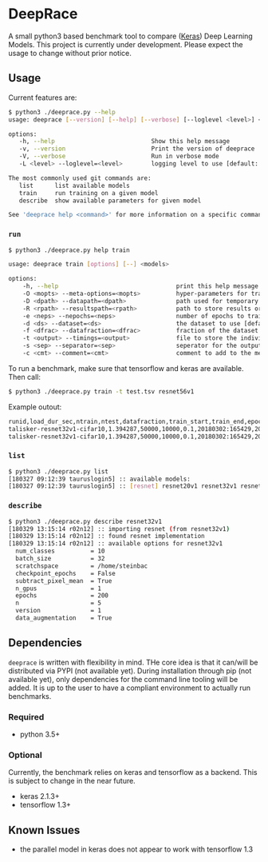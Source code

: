 # DeepRace

A small python3 based benchmark tool to compare ([Keras](keras.io)) Deep Learning Models. This project is currently under development. Please expect the usage to change without prior notice.

## Usage 

Current features are:

``` bash
$ python3 ./deeprace.py --help
usage: deeprace [--version] [--help] [--verbose] [--loglevel <level>] <command> [<args>...]

options:
   -h, --help                           Show this help message
   -v, --version                        Print the version of deeprace
   -V, --verbose                        Run in verbose mode
   -L <level> --loglevel=<level>        logging level to use [default: info]

The most commonly used git commands are:
   list      list available models
   train     run training on a given model   
   describe  show available parameters for given model

See 'deeprace help <command>' for more information on a specific command.
```

### `run`

``` bash
$ python3 ./deeprace.py help train

usage: deeprace train [options] [--] <models>

options:
    -h, --help                                 print this help message
    -O <mopts> --meta-options=<mopts>          hyper-parameters for training, e.g. batch_size
    -D <dpath> --datapath=<dpath>              path used for temporary storage, e.g. for the input data, checkpoints etc [default: datasets]
    -R <rpath> --resultspath=<rpath>           path to store results or checkpoints [default: deeprace-results]
    -e <neps> --nepochs=<neps>                 number of epochs to train [default: 0]
    -d <ds> --dataset=<ds>                     the dataset to use [default: cifar10]
    -f <dfrac> --datafraction=<dfrac>          fraction of the dataset to use, helpful for debugging/testing [default: 1.]
    -t <output> --timings=<output>             file to store the individual timings in [default: timings.tsv]
    -s <sep> --separator=<sep>                 seperator for the output data [default: 	]
    -c <cmt> --comment=<cmt>                   comment to add to the measurement
```

To run a benchmark, make sure that tensorflow and keras are available. Then call:

``` bash
$ python3 ./deeprace.py train -t test.tsv resnet56v1
```

Example outout:

``` bash
runid,load_dur_sec,ntrain,ntest,datafraction,train_start,train_end,epoch,rel_epoch_start_sec,epoch_dur_sec,loss,acc,val_loss,val_acc,details
talisker-resnet32v1-cifar10,1.394287,50000,10000,0.1,20180302:165429,20180302:165452,0,4.502005,9.612364,2.0117400371551515,0.3044,1.9701387672424315,0.335,-
talisker-resnet32v1-cifar10,1.394287,50000,10000,0.1,20180302:165429,20180302:165452,1,14.116095,8.322776,1.7452791357040405,0.4022,2.158809609413147,0.33,-
```


### `list`

``` bash
$ python3 ./deeprace.py list
[180327 09:12:39 tauruslogin5] :: available models:
[180327 09:12:39 tauruslogin5] :: [resnet] resnet20v1 resnet32v1 resnet44v1 resnet56v1 resnet110v1 resnet164v1 resnet29v2 resnet47v2 resnet65v2 resnet83v2 resnet164v2 resnet245v2 resnet1001v2
```

### `describe`

``` bash
$ python3 ./deeprace.py describe resnet32v1
[180329 13:15:14 r02n12] :: importing resnet (from resnet32v1)
[180329 13:15:14 r02n12] :: found resnet implementation
[180329 13:15:14 r02n12] :: available options for resnet32v1
  num_classes          = 10
  batch_size           = 32
  scratchspace         = /home/steinbac
  checkpoint_epochs    = False
  subtract_pixel_mean  = True
  n_gpus               = 1
  epochs               = 200
  n                    = 5
  version              = 1
  data_augmentation    = True
```

## Dependencies

`deeprace` is written with flexibility in mind. THe core idea is that it can/will be distributed via PYPI (not available yet). During installation through pip (not available yet), only dependencies for the command line tooling will be added. It is up to the user to have a compliant environment to actually run benchmarks. 

### Required

- python 3.5+

### Optional

Currently, the benchmark relies on keras and tensorflow as a backend. This is subject to change in the near future.

- keras 2.1.3+ 
- tensorflow 1.3+


## Known Issues

- the parallel model in keras does not appear to work with tensorflow 1.3

